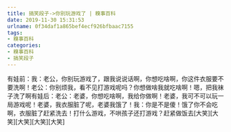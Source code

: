 ```yaml
---
title: 搞笑段子->你别玩游戏了 | 糗事百科
date: 2019-11-30 15:31:53
urlname: 0f34daf1a865bef4ecf926bfbaac7155
tags: 
- 糗事百科
categories:
- 糗事百科
- 搞笑段子
---
```

有娃前：我：老公，你别玩游戏了，跟我说说话啊，你想吃啥啊，你这件衣服要不要洗啊！老公：你别烦我，看不见打游戏呢吗？你想做啥我就吃啥啊！嗯，把我袜子洗了啊有娃后：老公：老婆，你想吃啥啊，我给你做啊！老婆，我可不可以玩一局游戏呢！老婆，我衣服脏了呢，老婆我饿了！我：你是不是傻！饿了你不会吃啊，衣服脏了赶紧洗去！打什么游戏，不哄孩子还打游戏？赶紧做饭去[大笑][大笑][大笑][大笑][大笑]


